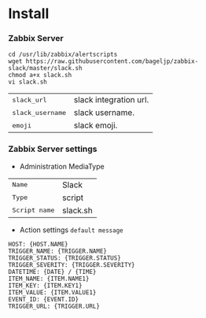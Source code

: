 
# Install

### Zabbix Server

```
cd /usr/lib/zabbix/alertscripts
wget https://raw.githubusercontent.com/bageljp/zabbix-slack/master/slack.sh
chmod a+x slack.sh
vi slack.sh
```

<table>
  <tr>
    <td><tt>slack_url</tt></td>
	<td>slack integration url.</td>
  </tr>
  <tr>
    <td><tt>slack_username</tt></td>
    <td>slack username.</td>
  </tr>
  <tr>
    <td><tt>emoji</tt></td>
    <td>slack emoji.</td>
  </tr>
</table>

### Zabbix Server settings

* Administration MediaType
<table>
  <tr>
    <td><tt>Name</tt></td>
	<td>Slack</td>
  </tr>
  <tr>
    <td><tt>Type</tt></td>
    <td>script</td>
  </tr>
  <tr>
    <td><tt>Script name</tt></td>
    <td>slack.sh</td>
  </tr>
</table>

* Action settings ``default message``
```
HOST: {HOST.NAME}
TRIGGER_NAME: {TRIGGER.NAME}
TRIGGER_STATUS: {TRIGGER.STATUS}
TRIGGER_SEVERITY: {TRIGGER.SEVERITY}
DATETIME: {DATE} / {TIME}
ITEM_NAME: {ITEM.NAME1}
ITEM_KEY: {ITEM.KEY1}
ITEM_VALUE: {ITEM.VALUE1}
EVENT_ID: {EVENT.ID}
TRIGGER_URL: {TRIGGER.URL}
```

